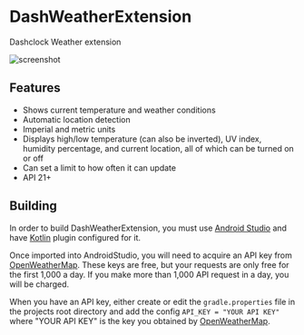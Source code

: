 # DashWeatherExtension
Dashclock Weather extension

![screenshot](https://github.com/Kennyc1012/DashWeatherExtension/raw/master/art/screen_shot.png)


## Features 
- Shows current temperature and weather conditions
- Automatic location detection
- Imperial and metric units
- Displays high/low temperature (can also be inverted), UV index, humidity percentage, and current location, all of which can be turned on or off
- Can set a limit to how often it can update
- API 21+

## Building
In order to build DashWeatherExtension, you must use [Android Studio](https://developer.android.com/studio/index.html) and have [Kotlin](https://kotlinlang.org/docs/tutorials/kotlin-android.html) plugin configured for it. 

Once imported into AndroidStudio, you will need to acquire an API key from [OpenWeatherMap](https://openweathermap.org/). These keys are free, but your requests are only free for the first 1,000 a day. If you make more than 1,000 API request in a day, you will be charged.

When you have an API key, either create or edit the `gradle.properties` file in the projects root directory and add the config `API_KEY = "YOUR API KEY"` where "YOUR API KEY" is the key you obtained by [OpenWeatherMap](https://openweathermap.org/appid).
